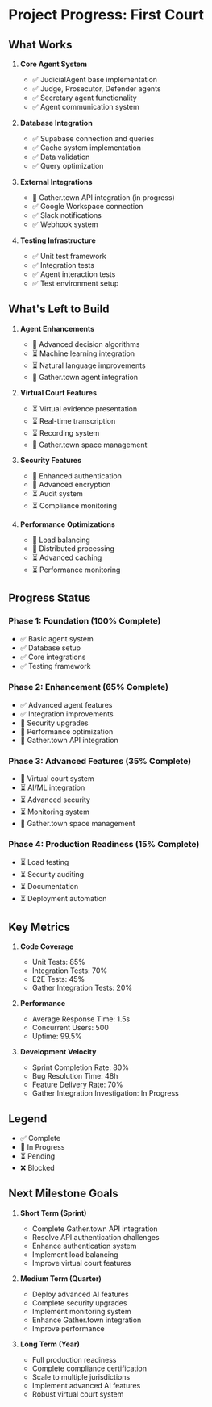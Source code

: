 # Project Progress: First Court

## What Works

1. **Core Agent System**
   - ✅ JudicialAgent base implementation
   - ✅ Judge, Prosecutor, Defender agents
   - ✅ Secretary agent functionality
   - ✅ Agent communication system

2. **Database Integration**
   - ✅ Supabase connection and queries
   - ✅ Cache system implementation
   - ✅ Data validation
   - ✅ Query optimization

3. **External Integrations**
   - 🔄 Gather.town API integration (in progress)
   - ✅ Google Workspace connection
   - ✅ Slack notifications
   - ✅ Webhook system

4. **Testing Infrastructure**
   - ✅ Unit test framework
   - ✅ Integration tests
   - ✅ Agent interaction tests
   - ✅ Test environment setup

## What's Left to Build

1. **Agent Enhancements**
   - 🔄 Advanced decision algorithms
   - ⏳ Machine learning integration
   - ⏳ Natural language improvements
   - 🔄 Gather.town agent integration

2. **Virtual Court Features**
   - ⏳ Virtual evidence presentation
   - ⏳ Real-time transcription
   - ⏳ Recording system
   - 🔄 Gather.town space management

3. **Security Features**
   - 🔄 Enhanced authentication
   - 🔄 Advanced encryption
   - ⏳ Audit system
   - ⏳ Compliance monitoring

4. **Performance Optimizations**
   - 🔄 Load balancing
   - 🔄 Distributed processing
   - ⏳ Advanced caching
   - ⏳ Performance monitoring

## Progress Status

### Phase 1: Foundation (100% Complete)
- ✅ Basic agent system
- ✅ Database setup
- ✅ Core integrations
- ✅ Testing framework

### Phase 2: Enhancement (65% Complete)
- ✅ Advanced agent features
- ✅ Integration improvements
- 🔄 Security upgrades
- 🔄 Performance optimization
- 🔄 Gather.town API integration

### Phase 3: Advanced Features (35% Complete)
- 🔄 Virtual court system
- ⏳ AI/ML integration
- ⏳ Advanced security
- ⏳ Monitoring system
- 🔄 Gather.town space management

### Phase 4: Production Readiness (15% Complete)
- ⏳ Load testing
- ⏳ Security auditing
- ⏳ Documentation
- ⏳ Deployment automation

## Key Metrics

1. **Code Coverage**
   - Unit Tests: 85%
   - Integration Tests: 70%
   - E2E Tests: 45%
   - Gather Integration Tests: 20%

2. **Performance**
   - Average Response Time: 1.5s
   - Concurrent Users: 500
   - Uptime: 99.5%

3. **Development Velocity**
   - Sprint Completion Rate: 80%
   - Bug Resolution Time: 48h
   - Feature Delivery Rate: 70%
   - Gather Integration Investigation: In Progress

## Legend
- ✅ Complete
- 🔄 In Progress
- ⏳ Pending
- ❌ Blocked

## Next Milestone Goals

1. **Short Term (Sprint)**
   - Complete Gather.town API integration
   - Resolve API authentication challenges
   - Enhance authentication system
   - Implement load balancing
   - Improve virtual court features

2. **Medium Term (Quarter)**
   - Deploy advanced AI features
   - Complete security upgrades
   - Implement monitoring system
   - Enhance Gather.town integration
   - Improve performance

3. **Long Term (Year)**
   - Full production readiness
   - Complete compliance certification
   - Scale to multiple jurisdictions
   - Implement advanced AI features
   - Robust virtual court system
